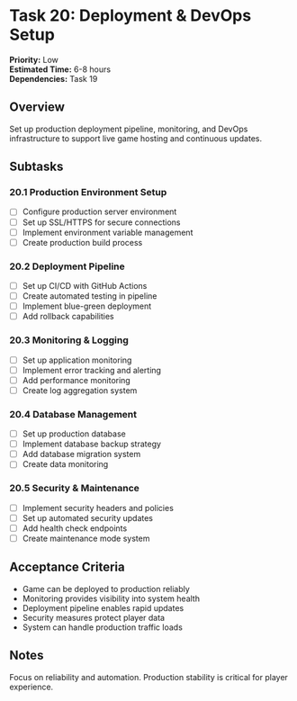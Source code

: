 # Task 20: Deployment & DevOps Setup

**Priority:** Low  
**Estimated Time:** 6-8 hours  
**Dependencies:** Task 19  

## Overview
Set up production deployment pipeline, monitoring, and DevOps infrastructure to support live game hosting and continuous updates.

## Subtasks

### 20.1 Production Environment Setup
- [ ] Configure production server environment
- [ ] Set up SSL/HTTPS for secure connections
- [ ] Implement environment variable management
- [ ] Create production build process

### 20.2 Deployment Pipeline
- [ ] Set up CI/CD with GitHub Actions
- [ ] Create automated testing in pipeline
- [ ] Implement blue-green deployment
- [ ] Add rollback capabilities

### 20.3 Monitoring & Logging
- [ ] Set up application monitoring
- [ ] Implement error tracking and alerting
- [ ] Add performance monitoring
- [ ] Create log aggregation system

### 20.4 Database Management
- [ ] Set up production database
- [ ] Implement database backup strategy
- [ ] Add database migration system
- [ ] Create data monitoring

### 20.5 Security & Maintenance
- [ ] Implement security headers and policies
- [ ] Set up automated security updates
- [ ] Add health check endpoints
- [ ] Create maintenance mode system

## Acceptance Criteria
- Game can be deployed to production reliably
- Monitoring provides visibility into system health
- Deployment pipeline enables rapid updates
- Security measures protect player data
- System can handle production traffic loads

## Notes
Focus on reliability and automation. Production stability is critical for player experience.
